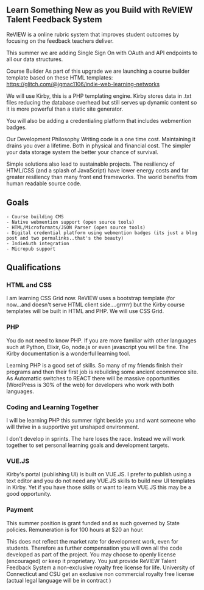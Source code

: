 ## Learn Something New as you Build with ReVIEW Talent Feedback System

ReVIEW is a online rubric system that improves student outcomes by focusing on the feedback teachers deliver.

This summer we are adding Single Sign On with OAuth and API endpoints to all our data structures.

Course Builder
As part of this upgrade we are launching a course builder template based on these HTML templates: https://glitch.com/@jgmac1106/indie-web-learning-networks

We will use Kirby, this is a PHP templating engine. Kirby stores data in .txt files reducing the database overhead  but still serves up dynamic content so it is more powerful than a static site generator.

You will also be adding a credentialing platform that includes webmention badges.

Our Development Philosophy
Writing code is a one time cost. Maintaining it drains you over a lifetime. Both in physical and financial cost. The simpler your data storage system the better your chance of survival.

Simple solutions also lead to sustainable projects. The resiliency of HTML/CSS (and a splash of JavaScript) have lower energy costs and far greater resiliency than many front end frameworks. The world benefits from human readable source code.


## Goals

    - Course building CMS
    - Native webmention support (open source tools)
    - HTML/Microformats/JSON Parser (open source tools)
    - Digital credential platform using webmention badges (its just a blog post and two permalinks..that's the beauty)
    - IndieAuth integration
    - Micropub support


## Qualifications

### HTML and CSS

I am learning CSS Grid now. ReVIEW uses a bootstrap template (for now...and doesn't serve HTML client side....grrrrr) but the Kirby course templates will be built in HTML and PHP. We will use CSS Grid.

### PHP

You do not need to know PHP. If you are more familiar with other languages such at Python, Elixir, Go, node.js or even javascript you will be fine. The Kirby documentation is a wonderful learning tool.

Learning PHP is a good set of skills. So many of my friends finish their programs and then their first job is rebuilding some ancient  ecommerce site. As Automattic switches to REACT there will be massive opportunities (WordPress is 30% of the web) for developers who work with both languages.

### Coding and Learning Together

I will be learning PHP this summer right beside you and want someone who will thrive in a supportive yet unshaped environment.

I don't develop in sprints. The hare loses the race. Instead we will work together to set personal learning goals and development targets.

### VUE.JS

Kirby's portal (publishing UI) is built on VUE.JS. I prefer to publish using a text editor and you do not need any VUE.JS skills to build new UI templates in Kirby. Yet if you have those skills or want to learn VUE.JS this may be a good opportunity.

### Payment

This summer position is grant funded and as  such governed by State policies. Remuneration  is for 100 hours at $20 an hour.

This does not reflect the market rate for development work, even for students. Therefore as further compensation you will own all the code developed as part of the project. You may choose to openly license (encouraged) or keep it proprietary. You just provide ReVIEW Talent Feedback System a non-exclusive royalty free license for life. University of Connecticut and CSU get an exclusive non commercial royalty free license (actual legal language will be in contract )
